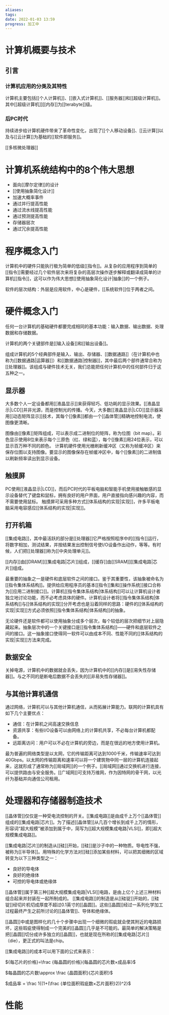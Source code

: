 ```yaml
---
aliases: 
tags: 
date: 2022-01-03 13:59
progress: 加工中
---
```


# 计算机概要与技术
## 引言
### 计算机应用的分类及其特性
计算机主要包括[[个人计算机]]、[[嵌入式计算机]]、[[服务器]]和[[超级计算机]]。其中[[超级计算机]][[内存]]为[[terabyte]]级。
### 后PC时代
持续进步给计算机硬件带来了革命性变化，出现了[[个人移动设备]]、[[云计算]]以及与[[云计算]]为基础的[[软件即服务]]。

[[多核微处理器]]

# 计算机系统结构中的8个伟大思想
 + 面向[[摩尔定律]]的设计
 + [[使用抽象简化设计]]
 + 加速大概率事件
 + 通过并行提高性能
 + 通过流水线提高性能
 + 通过预测提高性能
 + 存储器层次
 + 通过冗余提高性能

# 程序概念入门
计算机中的硬件只能执行极为简单的低级[[指令]]。从复杂的应用程序到简单的[[指令]]需要经过几个软件层次来将复杂的高层次操作逐步解释或翻译成简单的计算机[[指令]]，这可以作为伟大思想[[使用抽象简化设计|抽象]]的一个例子。

软件的层次结构：外层是应用软件，中心是硬件，[[系统软件]]位于两者之间。

# 硬件概念入门
任何一台计算机的基础硬件都要完成相同的基本功能：输入数据、输出数据、处理数据和存储数据。

计算机的两个关键部件是[[输入设备]]和[[输出设备]]。

组成计算机的5个经典部件是输入、输出、存储器、[[数据通路]]（在计算机中也称为[[数据通路|运算器]]）和[[数据通路|控制器]]，其中最后两个部件通常合称为[[处理器]]。该组成与硬件技术无关，我们总能把任何计算机中的任何部件归于这五种之一。

## 显示器
大多数个人一定设备都用[[液晶显示]]来获得轻巧、低功耗的显示效果。[[液晶显示|LCD]]并非光源，而是控制光的传播。今天，大多数[[液晶显示|LCD]]显示器采用[[动态矩阵显示]]技术，其每个[[像素]]都由一个[[晶体管]]精确地控制电流，使图像更清晰。

图像由[[像素]]矩阵组成，可以表示成二进制位的矩阵，称为位图（bit map）。彩色显示使用8位来表示每个三原色（红、绿和蓝），每个[[像素]]用24位表示，可以显示百万种不同的颜色。
计算机硬件使用光栅刷新缓冲区（又称为帧缓冲区）来保存位图以支持图像。要显示的图像保存在帧缓冲区中，每个[[像素]]的二进制值以刷新频率读出到显示设备。

## 触摸屏
PC使用[[液晶显示|LCD]]，而后PC时代的平板电脑和智能手机使用接触敏感的显示设备替代了键盘和鼠标，拥有良好的用户界面，用户直接指向感兴趣的内容，而不需要使用鼠标。
触摸屏可采用多种方式[[体系结构的实现|实现]]，许多平板电脑采用电容感应[[体系结构的实现|实现]]。


## 打开机箱

[[集成电路]]，其中最活跃的部分是[[处理器]]它严格按照程序中的[[指令]]运行，将数字相加，测试结果，并按结果发出控制信号使I/O设备作出动作，等等。有时候，人们把[[处理器]]称为[[中央处理单元]]。

[[内存]]由[[DRAM]][[集成电路|芯片]]组成，[[缓存]]由[[SRAM]][[集成电路|芯片]]组成。

最重要的抽象之一是硬件和底层软件之间的接口。鉴于其重要性，该抽象被命名为[[指令集体系结构]]。提供给应用程序员的基本[[指令]]集和[[操作系统]]接口合称为[[应用二进制接口]]。计算机[[指令集体系结构|体系结构]]可以让计算机设计者独立地讨论功能，而不必考虑具体的硬件。计算机设计者将[[指令集体系结构|体系结构]]与[[体系结构的实现]]分开考虑也是沿着同样的思路：硬件的[[体系结构的实现|实现]]方式必须依照[[指令集体系结构|体系结构]]的抽象。

无论硬件还是软件都可以使用抽象分成多个层次，每个较低的层次把细节对上层隐藏起来。抽象层次中的一个关键接口是[[指令集体系结构]]——硬件和底层软件之间的接口。这一抽象接口使得同一软件可以由成本不同、性能不同的[[体系结构的实现|实现]]方法来完成。

## 数据安全

关掉电源，计算机中的数据就会丢失，因为计算机中的[[内存]]是[[易失性存储器]]。与之不同的是断电后数据不会丢失的[[非易失性存储器]]。

## 与其他计算机通信
通过网络，计算机可以与其他计算机通信，从而拓展计算能力。联网的计算机具有如下几个主要优点：
+ 通信：在计算机之间高速交换信息
+ 资源共享：有些I/O设备可以由网络上的计算机共享，不必每台计算机都配备。
+ 远距离访问：用户可以不必在计算机的旁边，而是在很远的地方使用计算机。

最为普遍的网络类型是以太网，它的传输距离可达到1000千米，传输速率可达到40Gbps。以太网的传输距离和速率可以将一个建筑物中同一层的计算机连接起来，这就形成了通常称为[[局域网]]的一个例子。[[局域网]]通过交换机进行连接，可以提供路由与安全服务。[[广域网]]可支持万维网，作为因特网的骨干网，以光纤为基础并向通信公司租用。

# 处理器和存储器制造技术

[[晶体管]]仅仅是一种受电流控制的开关。[[集成电路]]是由成千上万个[[晶体管]]组成的[[集成电路|芯片]]。为了描述[[晶体管]]从几百个增长到成千上万的情形，形容词“超大规模”被添加到属于中，简写为[[超大规模集成电路|VLSI]]，即[[超大规模集成电路]]。

[[集成电路|芯片]]的制造从[[硅]]开始，[[硅]]是沙子中的一种物质。导电性不强，被称为[[半导体]]。用特殊的化学方法对[[硅]]添加某些材料，可以把其细微的区域转变为以下三种类型之一：
+ 良好的导电体
+ 良好的绝缘体
+ 可控的导电体或绝缘体

[[晶体管]]属于第三种[[超大规模集成电路|VLSI]]电路，是由上亿个上述三种材料组合起来并封装在一起所制成的。
[[集成电路]]的制造是从[[硅锭]]开始的，[[硅锭]]经切片机切成厚度不超过0.1英寸的[[晶圆]]。这些[[晶圆]]经过一系列化学加工过程最终产生之前所讨论的[[晶体管]]、导体和绝缘体。

[[晶圆]]中或是图样化的几十个步骤中出现一个细微的瑕疵就会使其附近的电路损坏，这些瑕疵使得制成一个完美的[[晶圆]]几乎是不可能的。最简单的解决策略是把[[晶圆]]切分成许多独立的[[晶圆]]，也就是现在所称的[[集成电路|芯片]]（die），更正式的叫法是chip。

[[集成电路]]的成本可以用下面的公式来表示：

${每芯片的价格}=\frac {每晶圆的价格}{每晶圆的芯片数×成品率}$

$每晶圆的芯片数\approx \frac {晶圆面积}{芯片面积}$

$成品率 = \frac 1{(1+(\frac {单位面积瑕疵数×芯片面积}2))^2}$

# 性能
